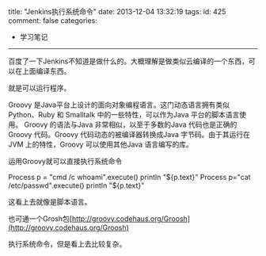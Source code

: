 title: "Jenkins执行系统命令"
date: 2013-12-04 13:32:19
tags:
id: 425
comment: false
categories:
  - 学习笔记
---

百度了一下Jenkins不知道是做什么的。大概理解是做类似云编译的一个东西，可以在上面编译东西。

就是可以运行程序。

Groovy 是Java平台上设计的面向对象编程语言。这门动态语言拥有类似Python、Ruby 和 Smalltalk 中的一些特性，可以作为Java 平台的脚本语言使用。 Groovy 的语法与Java 非常相似，以至于多数的Java 代码也是正确的Groovy 代码。Groovy 代码动态的被编译器转换成Java 字节码。由于其运行在JVM 上的特性，Groovy 可以使用其他Java 语言编写的库。

运用Groovy就可以直接执行系统命令

Process p = "cmd /c whoami".execute()
println "${p.text}"
Process p="cat /etc/passwd".execute()
println "${p.text}"

这看上去就像是脚本语言。

也可通一个Grosh包[http://groovy.codehaus.org/Groosh](http://groovy.codehaus.org/Groosh)

执行系统命令，但是看上去比较复杂。